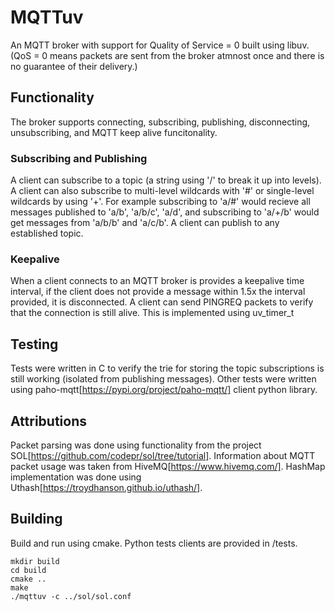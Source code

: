 # MQTTuv
An MQTT broker with support for Quality of Service = 0 built using libuv. (QoS = 0 means packets are sent from the broker atmnost once and there is no guarantee of their delivery.)

## Functionality
The broker supports connecting, subscribing, publishing, disconnecting, unsubscribing, and MQTT keep alive funcitonality. 

### Subscribing and Publishing
A client can subscribe to a topic (a string using '/' to break it up into levels). A client can also subscribe to multi-level wildcards with '#' or single-level wildcards by using '+'. 
For example subscribing to 'a/#' would recieve all messages published to 'a/b', 'a/b/c', 'a/d', and subscribing to 'a/+/b' would get messages from 'a/b/b' and 'a/c/b'. A client can publish to any established topic. 

### Keepalive 
When a client connects to an MQTT broker is provides a keepalive time interval, if the client does not provide a message within 1.5x the interval provided, it is disconnected. A client can send PINGREQ packets to verify that the connection is still alive. This is implemented using uv_timer_t

## Testing
Tests were written in C to verify the trie for storing the topic subscriptions is still working (isolated from publishing messages). Other tests were written using paho-mqtt[https://pypi.org/project/paho-mqtt/] client python library. 

## Attributions
Packet parsing was done using functionality from the project SOL[https://github.com/codepr/sol/tree/tutorial]. Information about MQTT packet usage was taken from HiveMQ[https://www.hivemq.com/]. HashMap implementation was done using Uthash[https://troydhanson.github.io/uthash/]. 

## Building
Build and run using cmake. Python tests clients are provided in /tests. 

```
mkdir build
cd build
cmake ..
make 
./mqttuv -c ../sol/sol.conf
```


